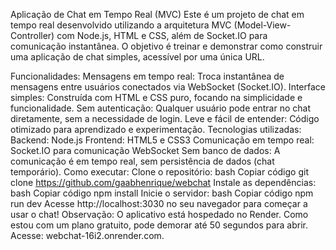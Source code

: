 Aplicação de Chat em Tempo Real (MVC)
Este é um projeto de chat em tempo real desenvolvido utilizando a arquitetura MVC (Model-View-Controller) com Node.js, HTML e CSS, além de Socket.IO para comunicação instantânea. O objetivo é treinar e demonstrar como construir uma aplicação de chat simples, acessível por uma única URL.

Funcionalidades:
Mensagens em tempo real: Troca instantânea de mensagens entre usuários conectados via WebSocket (Socket.IO).
Interface simples: Construída com HTML e CSS puro, focando na simplicidade e funcionalidade.
Sem autenticação: Qualquer usuário pode entrar no chat diretamente, sem a necessidade de login.
Leve e fácil de entender: Código otimizado para aprendizado e experimentação.
Tecnologias utilizadas:
Backend: Node.js
Frontend: HTML5 e CSS3
Comunicação em tempo real: Socket.IO para comunicação WebSocket
Sem banco de dados: A comunicação é em tempo real, sem persistência de dados (chat temporário).
Como executar:
Clone o repositório:
bash
Copiar código
git clone https://github.com/gaabhenrique/webchat
Instale as dependências:
bash
Copiar código
npm install
Inicie o servidor:
bash
Copiar código
npm run dev
Acesse http://localhost:3030 no seu navegador para começar a usar o chat!
Observação:
O aplicativo está hospedado no Render. Como estou com um plano gratuito, pode demorar até 50 segundos para abrir. Acesse: webchat-16i2.onrender.com.